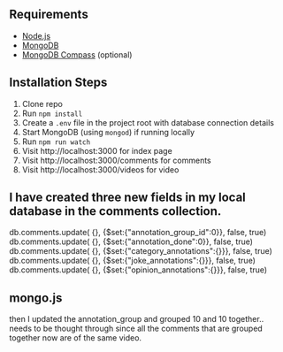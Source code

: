## Requirements

* [Node.js](http://nodejs.org/)
* [MongoDB](https://www.mongodb.com/)
* [MongoDB Compass](https://www.mongodb.com/products/compass) (optional)

## Installation Steps

1. Clone repo
2. Run `npm install`
3. Create a `.env` file in the project root with database connection details
4. Start MongoDB (using `mongod`) if running locally
5. Run `npm run watch`
6. Visit http://localhost:3000 for index page
7. Visit http://localhost:3000/comments for comments
8. Visit http://localhost:3000/videos for video


## I have created three new fields in my local database in the comments collection.

db.comments.update( {}, {$set:{"annotation_group_id":0}}, false, true)
db.comments.update( {}, {$set:{"annotation_done":0}}, false, true)
db.comments.update( {}, {$set:{"category_annotations":{}}}, false, true)
db.comments.update( {}, {$set:{"joke_annotations":{}}}, false, true)
db.comments.update( {}, {$set:{"opinion_annotations":{}}}, false, true)

## mongo.js
then I updated the annotation_group and grouped 10 and 10 together.. needs to be thought through since all the comments that are grouped together now are of the same video.